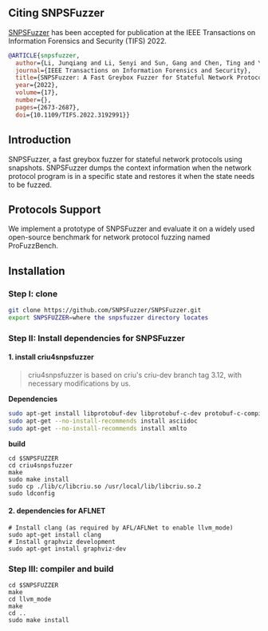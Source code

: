 ## Citing SNPSFuzzer

[SNPSFuzzer](https://ieeexplore.ieee.org/document/9834960) has been accepted for publication at the IEEE Transactions on Information Forensics and Security (TIFS) 2022.

```bibtex
@ARTICLE{snpsfuzzer,
  author={Li, Junqiang and Li, Senyi and Sun, Gang and Chen, Ting and Yu, Hongfang},
  journal={IEEE Transactions on Information Forensics and Security}, 
  title={SNPSFuzzer: A Fast Greybox Fuzzer for Stateful Network Protocols Using Snapshots}, 
  year={2022},
  volume={17},
  number={},
  pages={2673-2687},
  doi={10.1109/TIFS.2022.3192991}}
```

## Introduction

SNPSFuzzer, a fast greybox fuzzer for stateful network protocols using snapshots. SNPSFuzzer dumps the context information when the network protocol program is in a specific state and restores it when the state needs to be fuzzed.

## Protocols Support

We implement a prototype of SNPSFuzzer and evaluate it on a widely used open-source benchmark for network protocol fuzzing named ProFuzzBench.   

## Installation

### Step I: clone

```bash
git clone https://github.com/SNPSFuzzer/SNPSFuzzer.git
export SNPSFUZZER=where the snpsfuzzer directory locates
```

### Step II: Install dependencies for SNPSFuzzer

#### 1. install criu4snpsfuzzer

> criu4snpsfuzzer is based on criu's criu-dev branch tag 3.12, with necessary modifications by us.

**Dependencies**

```bash
sudo apt-get install libprotobuf-dev libprotobuf-c-dev protobuf-c-compiler protobuf-compiler python-protobuf libnl-3-dev libnet-dev libbsd-dev libaio-dev libcap-dev pkg-config
sudo apt-get --no-install-recommends install asciidoc
sudo apt-get --no-install-recommends install xmlto
```

**build**

```
cd $SNPSFUZZER
cd criu4snpsfuzzer
make
sudo make install
sudo cp ./lib/c/libcriu.so /usr/local/lib/libcriu.so.2
sudo ldconfig
```

#### 2. dependencies for AFLNET

```
# Install clang (as required by AFL/AFLNet to enable llvm_mode)
sudo apt-get install clang
# Install graphviz development
sudo apt-get install graphviz-dev
```

### Step III: compiler and build

```
cd $SNPSFUZZER
make
cd llvm_mode
make
cd ..
sudo make install
```






